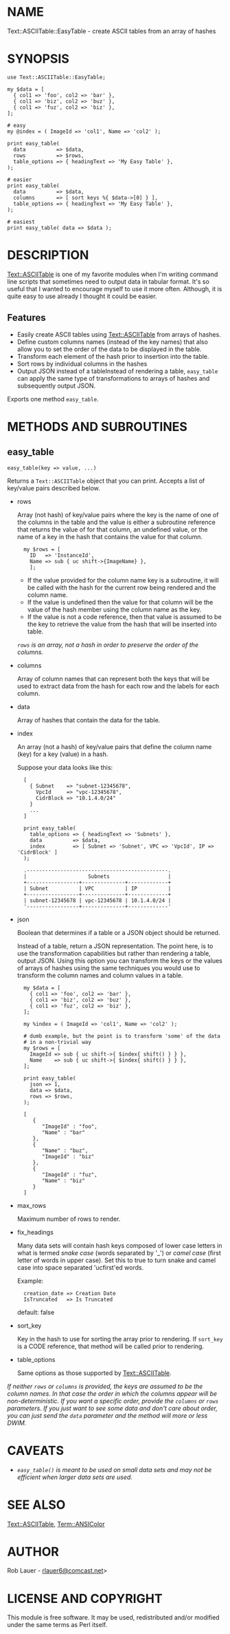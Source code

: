 # NAME

Text::ASCIITable::EasyTable - create ASCII tables from an array of hashes

# SYNOPSIS

    use Text::ASCIITable::EasyTable;

    my $data = [
      { col1 => 'foo', col2 => 'bar' },
      { col1 => 'biz', col2 => 'buz' },
      { col1 => 'fuz', col2 => 'biz' },
    ];

    # easy
    my @index = ( ImageId => 'col1', Name => 'col2' );
    
    print easy_table(
      data          => $data,
      rows          => $rows,
      table_options => { headingText => 'My Easy Table' },
    );

    # easier 
    print easy_table(
      data          => $data,
      columns       => [ sort keys %{ $data->[0] } ],
      table_options => { headingText => 'My Easy Table' },
    );
    
    # easiest 
    print easy_table( data => $data );

# DESCRIPTION

[Text::ASCIITable](https://metacpan.org/pod/Text%3A%3AASCIITable) is one of my favorite modules when I'm writing
command line scripts that sometimes need to output data in tabular
format. It's so useful that I wanted to encourage myself to use it
more often. Although, it is quite easy to use already I thought it
could be easier.

## Features

- Easily create ASCII tables using [Text::ASCIITable](https://metacpan.org/pod/Text%3A%3AASCIITable) from
arrays of hashes.
- Define custom columns names (instead of the key names) that
also allow you to set the order of the data to be displayed in the table.
- Transform each element of the hash prior to insertion into the table.
- Sort rows by individual columns in the hashes
- Output JSON instead of a tableInstead of rendering a table,
`easy_table` can apply the same type of transformations to arrays of
hashes and subsequently output JSON.

Exports one method `easy_table`. 

# METHODS AND SUBROUTINES

## easy\_table

    easy_table(key => value, ...)

Returns a `Text::ASCIITable` object that you can print. Accepts a list
of key/value pairs described below.

- rows

    Array (not hash) of key/value pairs where the key is the name of one
    of the columns in the table and the value is either a subroutine
    reference that returns the value of for that column, an undefined value, or the
    name of a key in the hash that contains the value for that column.

        my $rows = [
          ID   => 'InstanceId',
          Name => sub { uc shift->{ImageName} },
          ];

    - If the value provided for the column name key is a subroutine, it will
    be called with the hash for the current row being rendered and the
    column name.
    - If the value is undefined then the value for that column
    will be the value of the hash member using the column name as the key.
    - If the value is not a code reference, then that value is assumed to
    be the key to retrieve the value from the hash that will be inserted
    into table.

    _`rows` is an array, not a hash in order to preserve
    the order of the columns._

- columns

    Array of column names that can represent both the keys that will be used to
    extract data from the hash for each row and the labels for each column.

- data

    Array of hashes that contain the data for the table.

- index

    An array (not a hash) of key/value pairs that define the column name (key)
    for a key (value) in a hash.

    Suppose your data looks like this:

        [
          { Subnet    => "subnet-12345678",
            VpcId     => "vpc-12345678",
            CidrBlock => "10.1.4.0/24"
          }
          ...
        ]

        print easy_table(
          table_options => { headingText => 'Subnets' },
          data          => $data,
          index         => [ Subnet => 'Subnet', VPC => 'VpcId', IP => 'CidrBlock' ]
        );

        .----------------------------------------------.
        |                    Subnets                   |
        +-----------------+--------------+-------------+
        | Subnet          | VPC          | IP          |
        +-----------------+--------------+-------------+
        | subnet-12345678 | vpc-12345678 | 10.1.4.0/24 |
        '-----------------+--------------+-------------'

- json

    Boolean that determines if a table or a JSON object should be returned.

    Instead of a table, return a JSON representation. The point here, is
    to use the transformation capabilities but rather than rendering a
    table, output JSON. Using this option you can transform the keys or
    the values of arrays of hashes using the same techniques you would use
    to transform the column names and column values in a table.

        my $data = [
          { col1 => 'foo', col2 => 'bar' },
          { col1 => 'biz', col2 => 'buz' },
          { col1 => 'fuz', col2 => 'biz' },
        ];
        
        my %index = ( ImageId => 'col1', Name => 'col2' );

        # dumb example, but the point is to transform 'some' of the data
        # in a non-trivial way
        my $rows = [
          ImageId => sub { uc shift->{ $index{ shift() } } },
          Name    => sub { uc shift->{ $index{ shift() } } },
        ];
        
        print easy_table(
          json => 1,
          data => $data,
          rows => $rows,
        );

        [
           {
              "ImageId" : "foo",
              "Name" : "bar"
           },
           {
              "Name" : "buz",
              "ImageId" : "biz"
           },
           {
              "ImageId" : "fuz",
              "Name" : "biz"
           }
        ]

- max\_rows

    Maximum number of rows to render.

- fix\_headings

    Many data sets will contain hash keys composed of lower case letters
    in what is termed _snake case_ (words separated by '\_') or _camel
    case_ (first letter of words in upper case). Set this to true to turn
    snake and camel case into space separated 'ucfirst'ed words.

    Example:

        creation_date => Creation Date
        IsTruncated   => Is Truncated

    default: false

- sort\_key

    Key in the hash to use for sorting the array prior to rendering.  If
    `sort_key` is a CODE reference, that method will be called prior to
    rendering.

- table\_options

    Same options as those supported by [Text::ASCIITable](https://metacpan.org/pod/Text%3A%3AASCIITable).

_If neither `rows` or `columns` is provided, the keys are assumed
to be the column names. In that case the order in which the columns
appear will be non-deterministic. If you want a specific order, provide
the `columns` or `rows` parameters. If you just want to see some
data and don't care about order, you can just send the `data`
parameter and the method will more or less DWIM._

# CAVEATS

- _`easy_table()` is meant to be used on small data sets and may not
be efficient when larger data sets are used._

# SEE ALSO

[Text::ASCIITable](https://metacpan.org/pod/Text%3A%3AASCIITable), [Term::ANSIColor](https://metacpan.org/pod/Term%3A%3AANSIColor)

# AUTHOR

Rob Lauer - <rlauer6@comcast.net>>

# LICENSE AND COPYRIGHT

This module is free software. It may be used, redistributed and/or
modified under the same terms as Perl itself.
